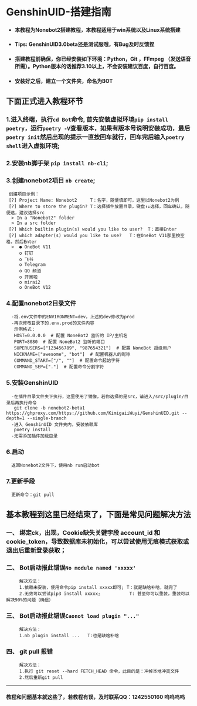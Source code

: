 # GenshinUID-搭建指南
- #### 本教程为Nonebot2搭建教程，本教程适用于win系统以及Linux系统搭建
- #### Tips: GenshinUID3.0beta还是测试服哦，有Bug及时反馈捏
- #### 搭建教程前确保，你已经安装如下环境：Python，Git ，FFmpeg （发送语音所需）。Python版本的话推荐3.10以上，不会安装建议百度，自行百度。
- #### 安装好之后，建立一个文件夹，命名为BOT
## 下面正式进入教程环节
  ### 1.进入终端，执行```cd Bot```命令, 首先安装虚拟环境```pip install poetry```，运行```poetry -V```查看版本，如果有版本号说明安装成功，最后 ```poetry init```然后出现的提示一直按回车就行，回车完后输入```poetry shell```进入虚拟环境;
  ### 2.安装nb脚手架 ```pip install nb-cli```;
  ### 3.创建nonebot2项目 ```nb create```;
     创建项目示例：
     [?] Project Name: Nonebot2     T：名字，随便填即可，这里以Nonebot2为例
     [?] Where to store the plugin? T：选择插件放置目录，键盘↑↓选择，回车确认，随便选，建议选择src
      > In a "Nonebot2" folder
      > In a src folder
     [?] Which builtin plugin(s) would you like to user?  T：直接Enter
     [?] which adapter(s) would you like to use?   T：在OneBot V11那里按空格，然后Enter
      >  ● OneBot V11
         o 钉钉
         o 飞书
         o Telegram
         o QQ 频道
         o 开黑啦
         o mirai2
         o OneBot V12
  ### 4.配置nonebot2目录文件
      -将.env文件中的ENVIRONMENT=dev，上述的dev修改为prod
      -再次修改目录下的.env.prod的文件内容
       示例格式：
       HOST=0.0.0.0  # 配置 NoneBot2 监听的 IP/主机名
       PORT=8080  # 配置 NoneBot2 监听的端口
       SUPERUSERS=["123456789", "987654321"]  # 配置 NoneBot 超级用户
       NICKNAME=["awesome", "bot"]  # 配置机器人的昵称
       COMMAND_START=["/", ""]  # 配置命令起始字符
       COMMAND_SEP=["."]  # 配置命令分割字符
  ### 5.安装GenshinUID
      -在插件目录文件夹下执行，这里使用了镜像，若你选择的是src，请进入/src/plugin/目录后再执行命令
       git clone -b nonebot2-beta1 https://ghproxy.com/https://github.com/KimigaiiWuyi/GenshinUID.git --depth=1 --single-branch 
      -进入 GenshinUID 文件夹内，安装依赖库
       poetry install
      -无需添加插件加载目录
  ### 6.启动
      返回Nonebot2文件下，使用nb run启动bot
  ### 7.更新手段
      更新命令：git pull 
## 基本教程到这里已经结束了，下面是常见问题解决方法
### 一、 绑定ck，出现，Cookie缺失关键字段 account_id 和 cookie_token，导致数据库未初始化，可以尝试使用无痕模式获取或退出后重新登录获取；
### 二、 Bot启动报此错误```No module named 'xxxxx'```
         解决方法：
         1.依赖未安装，使用命令pip install xxxxx即可; T：就是缺啥补啥，就完了
         2.无效可以尝试pip3 install xxxxx;           T: 甚至你可以重装，重装可以解决90%的问题（确信）
### 三、 Bot启动报此错误```Caonot load plugin "..."```
         解决方法：
         1.nb plugin install ...   T:也是缺啥补啥
### 四、 git pull 报错
         解决方法：
         1.执行 git reset --hard FETCH_HEAD 命令，此目的是：冲掉本地冲突文件
         2.然后重新git pull
-------
#### 教程和问题基本就这些了，若教程有误，及时联系QQ：1242550160  呜呜呜呜